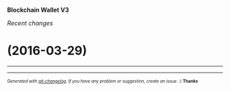__Blockchain Wallet V3__

_Recent changes_

#   (2016-03-29)



---


---
<sub><sup>*Generated with [git-changelog](https://github.com/rafinskipg/git-changelog). If you have any problem or suggestion, create an issue.* :) **Thanks** </sub></sup>